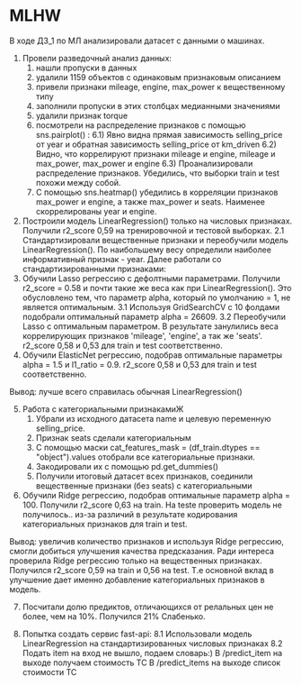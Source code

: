 # MLHW
В ходе ДЗ_1 по МЛ анализировали датасет с данными о машинах.
1. Провели разведочный анализ данных:
	1) нашли пропуски в данных
	2) удалили 1159 объектов с одинаковым признаковым описанием
	3) привели признаки mileage, engine, max_power к вещественному типу
	4) заполнили пропуски в этих столбцах медианными значениями
	5) удалили признак torque
	6) посмотрели на распределение признаков с помощью sns.pairplot() :
		6.1) Явно видна прямая зависимость selling_price от year и обратная зависимость selling_price от km_driven
		6.2) Видно, что коррелируют признаки mileage и engine, mileage и max_power, max_power и engine
		6.3) Проанализировали распределение признаков. Убедились, что выборки train и test похожи между собой. 
	7)  С помощью sns.heatmap() убедились в корреляции признаков  max_power и engine, а также max_power и seats.
	Наименее скоррелированы year и engine.
2. Построили модель LinearRegression() только на числовых признаках. Получили r2_score 0,59 на тренировочной и тестовой выборках.
	2.1 Стандартизировали вещественные признаки и переобучили модель LinearRegression(). По наибольшему весу определили наиболее информативный признак - year.
Далее работали со стандартизированными признаками:
3. Обучили Lasso регрессию с дефолтными параметрами.
Получили r2_score = 0.58 и почти такие же веса как при LinearRegression(). Это обусловлено тем, что параметр alpha, который по умолчанию = 1, не является оптимальным.
	3.1 Используя GridSearchCV с 10 фолдами подобрали оптимальный параметр alpha = 26609.
	3.2 Переобучили Lasso с оптимальным параметром. В результате занулились веса коррелирующих признаков  'mileage', 'engine', а так же 'seats'.
r2_score 0,58 и 0,53 для train и test соответственно.
4. Обучили ElasticNet регрессию, подобрав оптимальные параметры alpha = 1.5 и l1_ratio = 0.9.
r2_score 0,58 и 0,53 для train и test соответственно.

Вывод: лучше всего справилась обычная LinearRegression()

5. Работа с категориальными признакамиЖ
	1) Убрали из исходного датасета name и целевую переменную selling_price. 
	2) Признак seats сделали категориальным
	3) С помощью маски cat_features_mask = (df_train.dtypes == "object").values отобрали все категориальные признаки.
	4) Закодировали их с помощью pd.get_dummies()
	5) Получили итоговый датасет всех признаков, соединили вещественные признаки (без seats) с категориальными
6. Обучили Ridge регрессию, подобрав оптимальные параметр alpha = 100.
Получили r2_score 0,63 на train.
На teste проверить модель не получилось.. из-за различий в результате кодирования категориальных признаков для train и test.

Вывод: увеличив количество признаков и используя Ridge регрессию, смогли добиться улучшения качества предсказания.
Ради интереса проверила Ridge регрессию только на вещественных признаках. Получился r2_score 0,59 на train и 0,56 на test.
Т.е основной вклад в улучшение дает именно добавление категориальных признаков в модель.

7. Посчитали долю предиктов, отличающихся от релальных цен не более, чем на 10%.
Получился 21%
Слабенько.

8. Попытка создать сервис fast-api:
	8.1 Использовали модель LinearRegression на стандартизированных числовых признаках
	8.2 Подать item на вход не вышло, подаем словарь:)
	В /predict_item  на выходе получаем стоимость ТС
	В /predict_items на выходе список стоимости ТС


